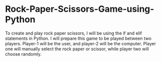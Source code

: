 # Rock-Paper-Scissors-Game-using-Python
To create and play rock paper scissors, I will be using the if and elif statements in Python. I will prepare this game to be played between two players. Player-1 will be the user, and player-2 will be the computer. Player one will manually select the rock paper or scissor, while player two will choose randomly. 
